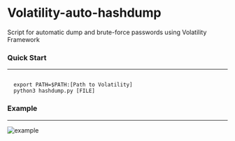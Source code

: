 # Volatility-auto-hashdump
Script for automatic dump and brute-force passwords using Volatility Framework

### Quick Start
***
<code>
  export PATH=$PATH:[Path to Volatility]
  python3 hashdump.py [FILE]
</code>

### Example
***
![example](https://i.imgur.com/VHDWwuY.png)



